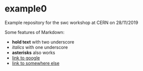 # example0
Example repository for the swc workshop at CERN on 28/11/2019

Some features of Markdown:

- __hold text__ with two underscore
- _italics_ with one underscore
- **asterisks** also works
- [link to google](http://google.com)
- [link to somewhere else](http://baidu.com)

